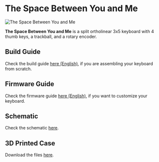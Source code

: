 # The Space Between You and Me

![The Space Between You and Me](./img/tsbym.jpg)

**The Space Between You and Me** is a split ortholinear 3x5 keyboard with 4
thumb keys, a trackball, and a rotary encoder.

## Build Guide

Check the build guide [here (English)](./build_guide_en.md), if you are
assembling your keyboard from scratch.


## Firmware Guide

Check the firmware guide [here (English)](./firmware_guide_en.md), if you want
to customize your keyboard.


## Schematic

Check the schematic [here](./sch/tsbym/).

## 3D Printed Case

Download the files [here](https://www.printables.com/model/987788-tsbym-case).
